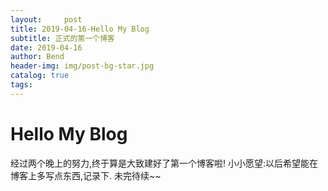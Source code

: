```yaml
---
layout:     post
title: 2019-04-16-Hello My Blog
subtitle: 正式的第一个博客
date: 2019-04-16
author: Bend
header-img: img/post-bg-star.jpg
catalog: true
tags:
---
```


# Hello My Blog
经过两个晚上的努力,终于算是大致建好了第一个博客啦!
小小愿望:以后希望能在博客上多写点东西,记录下.
未完待续~~
